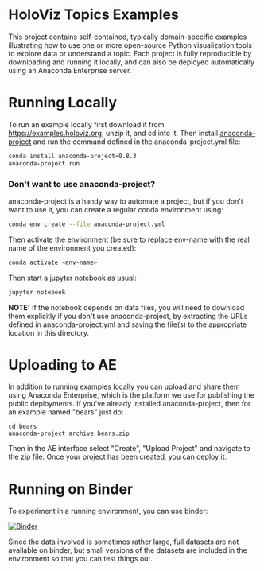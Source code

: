 # HoloViz Topics Examples

This project contains self-contained, typically domain-specific
examples illustrating how to use one or more open-source Python
visualization tools to explore data or understand a topic. Each
project is fully reproducible by downloading and running it locally,
and can also be deployed automatically using an Anaconda Enterprise
server.

# Running Locally

To run an example locally first download it from https://examples.holoviz.org,
unzip it, and cd into it. Then install 
[anaconda-project](https://anaconda-project.readthedocs.io) and
run the command defined in the anaconda-project.yml file:

```bash
conda install anaconda-project=0.8.3
anaconda-project run
```

### Don't want to use anaconda-project?
anaconda-project is a handy way to automate a project, but if you 
don't want to use it, you can create a regular conda environment using:

```bash
conda env create --file anaconda-project.yml
```

Then activate the environment (be sure to replace env-name with the 
real name of the environment you created):

```bash
conda activate <env-name>
```

Then start a jupyter notebook as usual:

```bash
jupyter notebook
```

**NOTE:** If the notebook depends on data files, you will need to
download them explicitly if you don't use anaconda-project, by
extracting the URLs defined in anaconda-project.yml and saving
the file(s) to the appropriate location in this directory.

# Uploading to AE

In addition to running examples locally you can upload and share them
using Anaconda Enterprise, which is the platform we use for publishing
the public deployments. If you've already installed anaconda-project,
then for an example named "bears" just do:

```
cd bears
anaconda-project archive bears.zip
```

Then in the AE interface select "Create", "Upload Project" and navigate
to the zip file. Once your project has been created, you can deploy it.

# Running on Binder

To experiment in a running environment, you can use binder:

[![Binder](https://mybinder.org/badge_logo.svg)](https://mybinder.org/v2/gh/holoviz-topics/examples/main)

Since the data involved is sometimes rather large, full datasets
are not available on binder, but small versions of the datasets
are included in the environment so that you can test things out.
